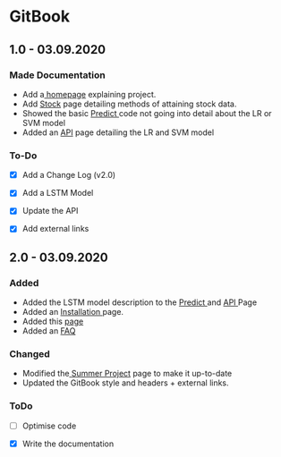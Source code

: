 # GitBook

## 1.0 - 03.09.2020

### Made Documentation

* Add a[ homepage](https://aru300.gitbook.io/summer-project/v/1.0/) explaining project.
* Add [Stock](https://aru300.gitbook.io/summer-project/v/1.0/code/stock) page detailing methods of attaining stock data.
* Showed the basic [Predict ](https://aru300.gitbook.io/summer-project/v/1.0/code/predict)code not going into detail about the LR or SVM model
* Added an [API](https://aru300.gitbook.io/summer-project/v/1.0/api) page detailing the LR and SVM model

### To-Do

* [x] Add a Change Log \(v2.0\)
* [x] Add a LSTM Model
* [x] Update the API
* [x] Add external links


## 2.0 - 03.09.2020

### Added

* Added the LSTM model description to the [Predict ](https://aru300.gitbook.io/summer-project/code/predict)and [API ](https://aru300.gitbook.io/summer-project/api)Page
* Added an [Installation ](https://pypi.org/project/Summer-Project/)page.
* Added this [page](https://aru300.gitbook.io/summer-project/gitbook)
* Added an [FAQ](https://aru300.gitbook.io/summer-project/project/faq)

### Changed

* Modified the[ Summer Project](https://aru300.gitbook.io/summer-project/) page to make it up-to-date
* Updated the GitBook style and headers + external links.

### ToDo

* [ ] Optimise code
* [x] Write the documentation



